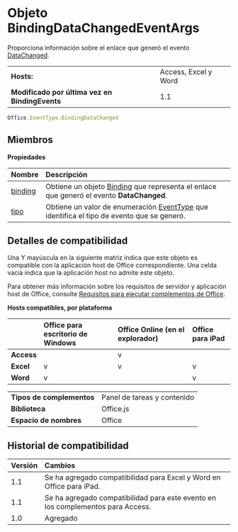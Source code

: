 
# Objeto BindingDataChangedEventArgs
Proporciona información sobre el enlace que generó el evento [DataChanged](../../reference/shared/binding.bindingdatachangedevent.md).

|||
|:-----|:-----|
|**Hosts:**|Access, Excel y Word|
|**Modificado por última vez en BindingEvents**|1.1|

```js
Office.EventType.BindingDataChanged
```


## Miembros


**Propiedades**


|**Nombre**|**Descripción**|
|:-----|:-----|
|[binding](../../reference/shared/binding.bindingdatachangedeventargs.binding.md)|Obtiene un objeto [Binding](../../reference/shared/binding.md) que representa el enlace que generó el evento **DataChanged**.|
|[tipo](../../reference/shared/binding.bindingdatachangedeventargs.type.md)|Obtiene un valor de enumeración [EventType](../../reference/shared/eventtype-enumeration.md) que identifica el tipo de evento que se generó.|

## Detalles de compatibilidad


Una Y mayúscula en la siguiente matriz indica que este objeto es compatible con la aplicación host de Office correspondiente. Una celda vacía indica que la aplicación host no admite este objeto.

Para obtener más información sobre los requisitos de servidor y aplicación host de Office, consulte [Requisitos para ejecutar complementos de Office](../../docs/overview/requirements-for-running-office-add-ins.md).


**Hosts compatibles, por plataforma**


||**Office para escritorio de Windows**|**Office Online (en el explorador)**|**Office para iPad**|
|:-----|:-----|:-----|:-----|
|**Access**||v||
|**Excel**|v|v|v|
|**Word**|v||v|

|||
|:-----|:-----|
|**Tipos de complementos**|Panel de tareas y contenido|
|**Biblioteca**|Office.js|
|**Espacio de nombres**|Office|

## Historial de compatibilidad




|**Versión**|**Cambios**|
|:-----|:-----|
|1.1|Se ha agregado compatibilidad para Excel y Word en Office para iPad.|
|1.1|Se ha agregado compatibilidad para este evento en los complementos para Access.|
|1.0|Agregado|
